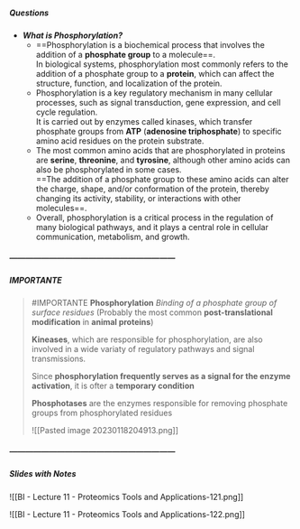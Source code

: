 ##### Questions
- ***What is Phosphorylation?***
	- ==Phosphorylation is a biochemical process that involves the addition of a **phosphate group** to a molecule==. <br>In biological systems, phosphorylation most commonly refers to the addition of a phosphate group to a **protein**, which can affect the structure, function, and localization of the protein.
	- Phosphorylation is a key regulatory mechanism in many cellular processes, such as signal transduction, gene expression, and cell cycle regulation. <br>It is carried out by enzymes called kinases, which transfer phosphate groups from **ATP** (**adenosine triphosphate**) to specific amino acid residues on the protein substrate.
	- The most common amino acids that are phosphorylated in proteins are **serine**, **threonine**, and **tyrosine**, although other amino acids can also be phosphorylated in some cases. <br>==The addition of a phosphate group to these amino acids can alter the charge, shape, and/or conformation of the protein, thereby changing its activity, stability, or interactions with other molecules==.
	- Overall, phosphorylation is a critical process in the regulation of many biological pathways, and it plays a central role in cellular communication, metabolism, and growth.

##### —————————————————————
##### IMPORTANTE

> #IMPORTANTE **Phosphorylation**
> *Binding of a phosphate group of surface residues*
> (Probably the most common **post-translational modification** in **animal proteins**)
> 
> **Kineases**, which are responsible for phosphorylation, are also involved in a wide variaty of regulatory pathways and signal transmissions.
> 
> Since **phosphorylation frequently serves as a signal for the enzyme activation**, it is ofter a **temporary condition**
> 
> **Phosphotases** are the enzymes responsible for removing phosphate groups from phosphorylated residues
>
> ![[Pasted image 20230118204913.png]]

##### —————————————————————
##### Slides with Notes
![[BI - Lecture 11 - Proteomics Tools and Applications-121.png]]

![[BI - Lecture 11 - Proteomics Tools and Applications-122.png]]
